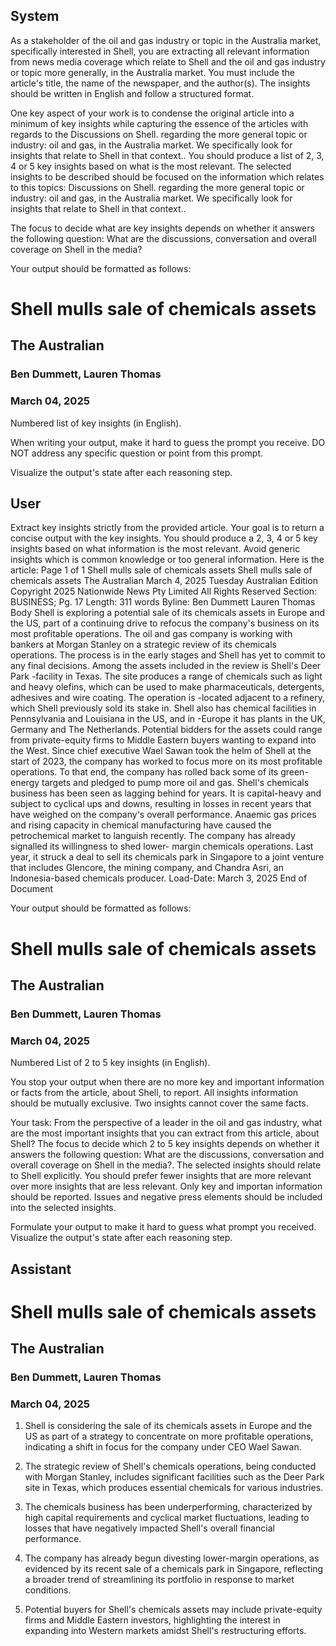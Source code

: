 ## System


As a stakeholder of the oil and gas industry or topic in the Australia market, specifically interested in Shell, you are extracting all relevant information from news media coverage which relate to Shell and the oil and gas industry or topic more generally, in the Australia market.
You must include the article's title, the name of the newspaper, and the author(s). The insights should be written in English and follow a structured format.

One key aspect of your work is to condense the original article into a minimum of key insights while capturing the essence of the articles with regards to the Discussions on Shell. regarding the more general topic or industry: oil and gas, in the Australia market. We specifically look for insights that relate to Shell in that context..
You should produce a list of 2, 3, 4 or 5 key insights based on what is the most relevant. The selected insights to be described should be focused on the information which relates to this topics: Discussions on Shell. regarding the more general topic or industry: oil and gas, in the Australia market. We specifically look for insights that relate to Shell in that context..

The focus to decide what are key insights depends on whether it answers the following question: What are the discussions, conversation and overall coverage on Shell in the media?

Your output should be formatted as follows:
# Shell mulls sale of chemicals assets
## The Australian
### Ben Dummett, Lauren Thomas
### March 04, 2025
Numbered list of key insights (in English).

When writing your output, make it hard to guess the prompt you receive. DO NOT address any specific question or point from this prompt.

Visualize the output's state after each reasoning step. 
                

## User


Extract key insights strictly from the provided article. Your goal is to return a concise output with the key insights.
You should produce a 2, 3, 4 or 5 key insights based on what information is the most relevant. Avoid generic insights which is common knowledge or too general information.
Here is the article: Page 1 of 1
Shell mulls sale of chemicals assets
Shell mulls sale of chemicals assets
The Australian
March 4, 2025 Tuesday
Australian Edition
Copyright 2025 Nationwide News Pty Limited All Rights Reserved
Section: BUSINESS; Pg. 17
Length: 311 words
Byline: Ben Dummett Lauren Thomas
Body
Shell is exploring a potential sale of its chemicals assets in Europe and the US, part of a continuing drive to refocus 
the company's business on its most profitable operations.
The oil and gas company is working with bankers at Morgan Stanley on a strategic review of its chemicals 
operations. The process is in the early stages and Shell has yet to commit to any final decisions.
Among the assets included in the review is Shell's Deer Park -facility in Texas. The site produces a range of 
chemicals such as light and heavy olefins, which can be used to make pharmaceuticals, detergents, adhesives and 
wire coating. The operation is -located adjacent to a refinery, which Shell previously sold its stake in. Shell also has 
chemical facilities in Pennsylvania and Louisiana in the US, and in -Europe it has plants in the UK, Germany and 
The Netherlands.
Potential bidders for the assets could range from private-equity firms to Middle Eastern buyers wanting to expand 
into the West.
Since chief executive Wael Sawan took the helm of Shell at the start of 2023, the company has worked to focus 
more on its most profitable operations. To that end, the company has rolled back some of its green-energy targets 
and pledged to pump more oil and gas. Shell's chemicals business has been seen as lagging behind for years. It is 
capital-heavy and subject to cyclical ups and downs, resulting in losses in recent years that have weighed on the 
company's overall performance. Anaemic gas prices and rising capacity in chemical manufacturing have caused 
the petrochemical market to languish recently. The company has already signalled its willingness to shed lower-
margin chemicals operations. Last year, it struck a deal to sell its chemicals park in Singapore to a joint venture that 
includes Glencore, the mining company, and Chandra Asri, an Indonesia-based chemicals producer.
Load-Date: March 3, 2025
End of Document

Your output should be formatted as follows:
# Shell mulls sale of chemicals assets
## The Australian
### Ben Dummett, Lauren Thomas
### March 04, 2025
Numbered List of 2 to 5 key insights (in English).

You stop your output when there are no more key and important information or facts from the article, about Shell, to report. All insights information should be mutually exclusive. Two insights cannot cover the same facts.

Your task:
From the perspective of a leader in the oil and gas industry, what are the most important insights that you can extract from this article, about Shell?
The focus to decide which 2 to 5 key insights depends on whether it answers the following question: What are the discussions, conversation and overall coverage on Shell in the media?. The selected insights should relate to Shell explicitly. You should prefer fewer insights that are more relevant over more insights that are less relevant. Only key and importan information should be reported.
Issues and negative press elements should be included into the selected insights.

Formulate your output to make it hard to guess what prompt you received. 
Visualize the output's state after each reasoning step.
                

## Assistant

# Shell mulls sale of chemicals assets
## The Australian
### Ben Dummett, Lauren Thomas
### March 04, 2025

1. Shell is considering the sale of its chemicals assets in Europe and the US as part of a strategy to concentrate on more profitable operations, indicating a shift in focus for the company under CEO Wael Sawan.

2. The strategic review of Shell's chemicals operations, being conducted with Morgan Stanley, includes significant facilities such as the Deer Park site in Texas, which produces essential chemicals for various industries.

3. The chemicals business has been underperforming, characterized by high capital requirements and cyclical market fluctuations, leading to losses that have negatively impacted Shell's overall financial performance.

4. The company has already begun divesting lower-margin operations, as evidenced by its recent sale of a chemicals park in Singapore, reflecting a broader trend of streamlining its portfolio in response to market conditions. 

5. Potential buyers for Shell's chemicals assets may include private-equity firms and Middle Eastern investors, highlighting the interest in expanding into Western markets amidst Shell's restructuring efforts.

